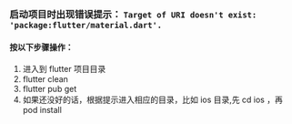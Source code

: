 ### 启动项目时出现错误提示： `Target of URI doesn't exist: 'package:flutter/material.dart'.`
#### 按以下步骤操作：
1. 进入到 flutter 项目目录
2.  flutter clean
3. flutter pub get
4. 如果还没好的话，根据提示进入相应的目录，比如 ios 目录,先  cd ios ，再 pod install

